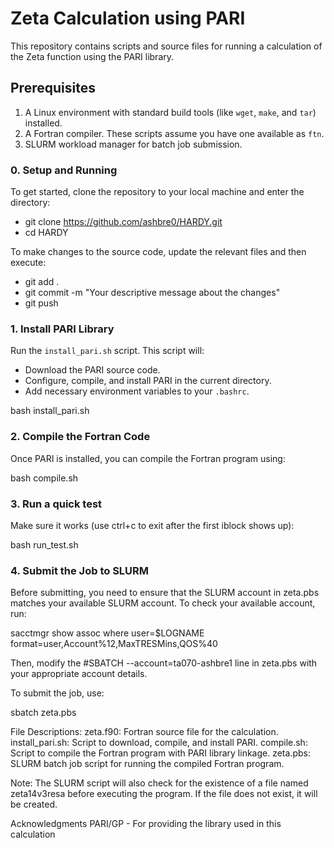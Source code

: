 # Zeta Calculation using PARI

This repository contains scripts and source files for running a calculation of the Zeta function using the PARI library.

## Prerequisites

1. A Linux environment with standard build tools (like `wget`, `make`, and `tar`) installed.
2. A Fortran compiler. These scripts assume you have one available as `ftn`.
3. SLURM workload manager for batch job submission.

### 0. Setup and Running

To get started, clone the repository to your local machine and enter the directory:

- git clone https://github.com/ashbre0/HARDY.git
- cd HARDY

To make changes to the source code, update the relevant files and then execute:

- git add .
- git commit -m "Your descriptive message about the changes"
- git push

### 1. Install PARI Library

Run the `install_pari.sh` script. This script will:
- Download the PARI source code.
- Configure, compile, and install PARI in the current directory.
- Add necessary environment variables to your `.bashrc`.

bash install_pari.sh

### 2. Compile the Fortran Code

Once PARI is installed, you can compile the Fortran program using:

bash compile.sh


### 3. Run a quick test

Make sure it works (use ctrl+c to exit after the first iblock shows up):

bash run_test.sh


### 4. Submit the Job to SLURM

Before submitting, you need to ensure that the SLURM account in zeta.pbs matches your available SLURM account. To check your available account, run:

sacctmgr show assoc where user=$LOGNAME format=user,Account%12,MaxTRESMins,QOS%40

Then, modify the #SBATCH --account=ta070-ashbre1 line in zeta.pbs with your appropriate account details.

To submit the job, use:

sbatch zeta.pbs



File Descriptions:
zeta.f90: Fortran source file for the calculation.
install_pari.sh: Script to download, compile, and install PARI.
compile.sh: Script to compile the Fortran program with PARI library linkage.
zeta.pbs: SLURM batch job script for running the compiled Fortran program.

Note: The SLURM script will also check for the existence of a file named zeta14v3resa before executing the program. If the file does not exist, it will be created.

Acknowledgments
PARI/GP - For providing the library used in this calculation
